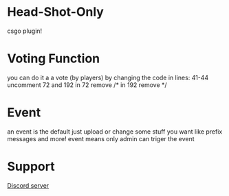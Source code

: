 # Head-Shot-Only
csgo plugin!
# Voting Function
you can do it a a vote (by players)
by changing the code in lines:
41-44 uncomment
72 and 192 
in 72 remove /* 
in 192 remove */
# Event
an event is the default just upload or change some stuff you want like prefix messages and more!
event means only admin can triger the event 
# Support
[Discord server](https://discord.gg/73yHkWf)
